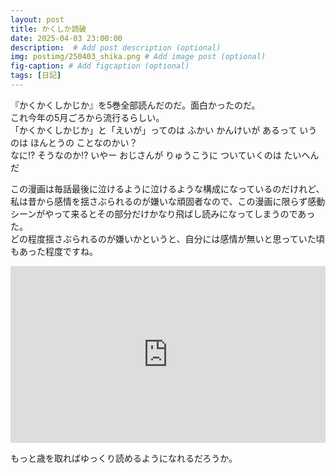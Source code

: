 ```yaml
---
layout: post
title: かくしか読破
date: 2025-04-03 23:00:00
description:  # Add post description (optional)
img: postimg/250403_shika.png # Add image post (optional)
fig-caption: # Add figcaption (optional)
tags: [日記]
---
```

『かくかくしかじか』を5巻全部読んだのだ。面白かったのだ。<br>
これ今年の5月ごろから流行るらしい。<br>
「かくかくしかじか」と「えいが」ってのは ふかい かんけいが あるって いうのは ほんとうの ことなのかい？<br>
なに!? そうなのか!? いやー おじさんが りゅうこうに ついていくのは たいへんだ

この漫画は毎話最後に泣けるように泣けるような構成になっているのだけれど、<br>
私は昔から感情を揺さぶられるのが嫌いな頑固者なので、この漫画に限らず感動シーンがやって来るとその部分だけかなり飛ばし読みになってしまうのであった。<br>
どの程度揺さぶられるのが嫌いかというと、自分には感情が無いと思っていた頃もあった程度ですね。

<div style="position: relative; padding-bottom: 56.25%; height: 0; overflow: hidden;">
  <iframe src="https://www.youtube.com/embed/55bbXChAxBE" style="position: absolute; top: 0; left: 0; width: 100%; height: 100%;"
          frameborder="0" allowfullscreen>
  </iframe>
</div>

もっと歳を取ればゆっくり読めるようになれるだろうか。
